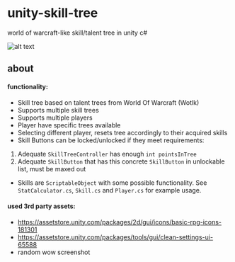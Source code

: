 # unity-skill-tree
world of warcraft-like skill/talent tree in unity c#

![alt text](https://github.com/exewin/unity-skill-tree/blob/main/other/preview.PNG)


## about

#### functionality:
- Skill tree based on talent trees from World Of Warcraft (Wotlk)
- Supports multiple skill trees
- Supports multiple players
- Player have specific trees available
- Selecting different player, resets tree accordingly to their acquired skills
- Skill Buttons can be locked/unlocked if they meet requirements: 
1. Adequate ```SkillTreeController``` has enough ```int pointsInTree```
2. Adequate ```SkillButton``` that has this concrete ```SkillButton``` in unlockable list, must be maxed out
- Skills are ```ScriptableObject``` with some possible functionality. See ```StatCalculator.cs```, ```Skill.cs``` and ```Player.cs``` for example usage.

#### used 3rd party assets:
- https://assetstore.unity.com/packages/2d/gui/icons/basic-rpg-icons-181301
- https://assetstore.unity.com/packages/tools/gui/clean-settings-ui-65588
- random wow screenshot
